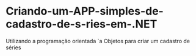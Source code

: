 # Criando-um-APP-simples-de-cadastro-de-s-ries-em-.NET
Utilizando a programação orientada `a Objetos para criar um cadastro de séries
